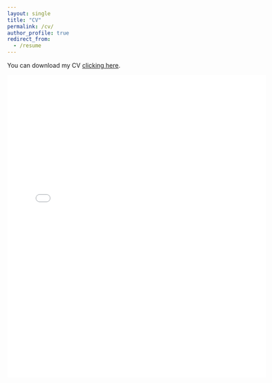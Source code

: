 ```yaml
---
layout: single
title: "CV"
permalink: /cv/
author_profile: true
redirect_from:
  - /resume
---
```


You can download my CV [clicking here](https://deangelisa.github.io/files/CV_DeAngelis.pdf).  

<embed src="{{ site.baseurl }}/files/CV_DeAngelis.pdf" width="600" height="700" type='application/pdf'>

